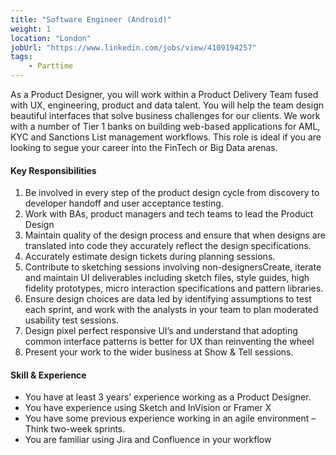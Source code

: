 ```yaml
---
title: "Software Engineer (Android)"
weight: 1
location: "London"
jobUrl: "https://www.linkedin.com/jobs/view/4109194257" 
tags:
    - Parttime
---
```


As a Product Designer, you will work within a Product Delivery Team fused with UX, engineering, product and data talent. You will help the team design beautiful interfaces that solve business challenges for our clients. We work with a number of Tier 1 banks on building web-based applications for AML, KYC and Sanctions List management workflows. This role is ideal if you are looking to segue your career into the FinTech or Big Data arenas.

#### Key Responsibilities

1. Be involved in every step of the product design cycle from discovery to developer handoff and user acceptance testing.
2. Work with BAs, product managers and tech teams to lead the Product Design
3. Maintain quality of the design process and ensure that when designs are translated into code they accurately reflect the design specifications.
4. Accurately estimate design tickets during planning sessions.
5. Contribute to sketching sessions involving non-designersCreate, iterate and maintain UI deliverables including sketch files, style guides, high fidelity prototypes, micro interaction specifications and pattern libraries.
6. Ensure design choices are data led by identifying assumptions to test each sprint, and work with the analysts in your team to plan moderated usability test sessions.
7. Design pixel perfect responsive UI’s and understand that adopting common interface patterns is better for UX than reinventing the wheel
8. Present your work to the wider business at Show & Tell sessions.

#### Skill & Experience

- You have at least 3 years’ experience working as a Product Designer.
- You have experience using Sketch and InVision or Framer X
- You have some previous experience working in an agile environment – Think two-week sprints.
- You are familiar using Jira and Confluence in your workflow

